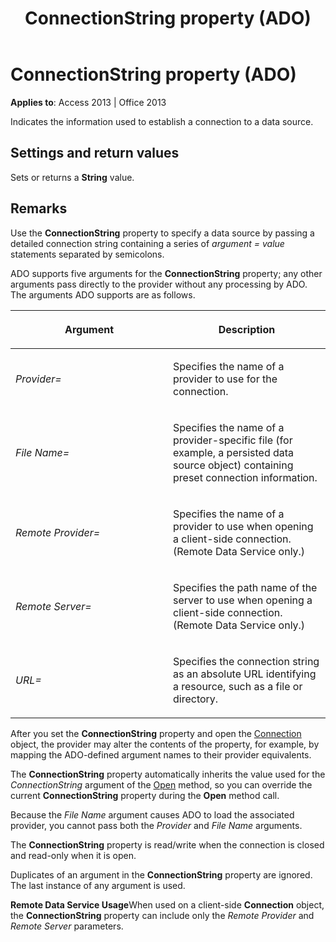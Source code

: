 ﻿---
title: ConnectionString property (ADO)
TOCTitle: ConnectionString property (ADO)
ms:assetid: c67a7daf-258f-d99d-6475-a4aa98d1e99d
ms:mtpsurl: https://msdn.microsoft.com/library/JJ249968(v=office.15)
ms:contentKeyID: 48547627
ms.date: 09/18/2015
mtps_version: v=office.15
---

# ConnectionString property (ADO)


**Applies to**: Access 2013 | Office 2013

Indicates the information used to establish a connection to a data source.

## Settings and return values

Sets or returns a **String** value.

## Remarks

Use the **ConnectionString** property to specify a data source by passing a detailed connection string containing a series of *argument* *= value* statements separated by semicolons.

ADO supports five arguments for the **ConnectionString** property; any other arguments pass directly to the provider without any processing by ADO. The arguments ADO supports are as follows.

<table>
<colgroup>
<col style="width: 50%" />
<col style="width: 50%" />
</colgroup>
<thead>
<tr class="header">
<th><p>Argument</p></th>
<th><p>Description</p></th>
</tr>
</thead>
<tbody>
<tr class="odd">
<td><p><em>Provider=</em></p></td>
<td><p>Specifies the name of a provider to use for the connection.</p></td>
</tr>
<tr class="even">
<td><p><em>File Name=</em></p></td>
<td><p>Specifies the name of a provider-specific file (for example, a persisted data source object) containing preset connection information.</p></td>
</tr>
<tr class="odd">
<td><p><em>Remote Provider=</em></p></td>
<td><p>Specifies the name of a provider to use when opening a client-side connection. (Remote Data Service only.)</p></td>
</tr>
<tr class="even">
<td><p><em>Remote Server=</em></p></td>
<td><p>Specifies the path name of the server to use when opening a client-side connection. (Remote Data Service only.)</p></td>
</tr>
<tr class="odd">
<td><p><em>URL=</em></p></td>
<td><p>Specifies the connection string as an absolute URL identifying a resource, such as a file or directory.</p></td>
</tr>
</tbody>
</table>


After you set the **ConnectionString** property and open the [Connection](connection-object-ado.md) object, the provider may alter the contents of the property, for example, by mapping the ADO-defined argument names to their provider equivalents.

The **ConnectionString** property automatically inherits the value used for the *ConnectionString* argument of the [Open](open-method-ado-connection.md) method, so you can override the current **ConnectionString** property during the **Open** method call.

Because the *File Name* argument causes ADO to load the associated provider, you cannot pass both the *Provider* and *File Name* arguments.

The **ConnectionString** property is read/write when the connection is closed and read-only when it is open.

Duplicates of an argument in the **ConnectionString** property are ignored. The last instance of any argument is used.

**Remote Data Service Usage**When used on a client-side **Connection** object, the **ConnectionString** property can include only the *Remote Provider* and *Remote Server* parameters.

